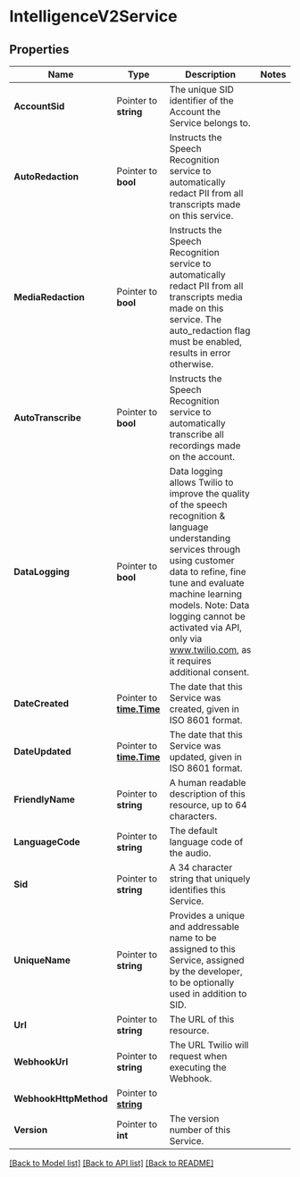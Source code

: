 # IntelligenceV2Service

## Properties

Name | Type | Description | Notes
------------ | ------------- | ------------- | -------------
**AccountSid** | Pointer to **string** | The unique SID identifier of the Account the Service belongs to. |
**AutoRedaction** | Pointer to **bool** | Instructs the Speech Recognition service to automatically redact PII from all transcripts made on this service. |
**MediaRedaction** | Pointer to **bool** | Instructs the Speech Recognition service to automatically redact PII from all transcripts media made on this service. The auto_redaction flag must be enabled, results in error otherwise. |
**AutoTranscribe** | Pointer to **bool** | Instructs the Speech Recognition service to automatically transcribe all recordings made on the account. |
**DataLogging** | Pointer to **bool** | Data logging allows Twilio to improve the quality of the speech recognition & language understanding services through using customer data to refine, fine tune and evaluate machine learning models. Note: Data logging cannot be activated via API, only via www.twilio.com, as it requires additional consent. |
**DateCreated** | Pointer to [**time.Time**](time.Time.md) | The date that this Service was created, given in ISO 8601 format. |
**DateUpdated** | Pointer to [**time.Time**](time.Time.md) | The date that this Service was updated, given in ISO 8601 format. |
**FriendlyName** | Pointer to **string** | A human readable description of this resource, up to 64 characters. |
**LanguageCode** | Pointer to **string** | The default language code of the audio. |
**Sid** | Pointer to **string** | A 34 character string that uniquely identifies this Service. |
**UniqueName** | Pointer to **string** | Provides a unique and addressable name to be assigned to this Service, assigned by the developer, to be optionally used in addition to SID. |
**Url** | Pointer to **string** | The URL of this resource. |
**WebhookUrl** | Pointer to **string** | The URL Twilio will request when executing the Webhook. |
**WebhookHttpMethod** | Pointer to [**string**](ServiceEnumHttpMethod.md) |  |
**Version** | Pointer to **int** | The version number of this Service. |

[[Back to Model list]](../README.md#documentation-for-models) [[Back to API list]](../README.md#documentation-for-api-endpoints) [[Back to README]](../README.md)


